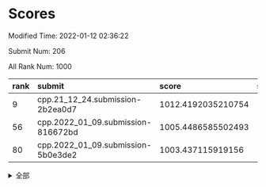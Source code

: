# Scores

Modified Time: 2022-01-12 02:36:22

Submit Num: 206

All Rank Num: 1000

| rank |               submit               |       score        |       sigma        | pk_num |
| :--- | :--------------------------------- | :----------------- | :----------------- | :----- |
| 9    | cpp.21_12_24.submission-2b2ea0d7   | 1012.4192035210754 | 1.6810953535121707 | 19     |
| 56   | cpp.2022_01_09.submission-816672bd | 1005.4486585502493 | 1.4438901286743193 | 18     |
| 80   | cpp.2022_01_09.submission-5b0e3de2 | 1003.437115919156  | 1.4393252896347424 | 18     |


<details>
<summary>全部</summary>

| rank |                 submit                 |       score        |       sigma        | pk_num |
| :--- | :------------------------------------- | :----------------- | :----------------- | :----- |
| 1    | gobigger.level_3.submission_level_3_36 | 1015.415623251172  | 1.8917216051606056 | 19     |
| 2    | gobigger.level_3.submission_level_3_44 | 1014.5572226415205 | 1.8306744503528922 | 19     |
| 3    | gobigger.level_3.submission_level_3_14 | 1013.7611020278863 | 1.9568558265660168 | 16     |
| 4    | gobigger.level_3.submission_level_3_1  | 1013.504994651898  | 1.646049713163783  | 19     |
| 5    | gobigger.level_3.submission_level_3_29 | 1013.2684523251903 | 1.839381258398144  | 18     |
| 6    | gobigger.level_3.submission_level_3_4  | 1013.0061528291538 | 1.6759903873418651 | 19     |
| 7    | gobigger.level_3.submission_level_3_28 | 1012.5167515630328 | 1.8932804308613134 | 17     |
| 8    | gobigger.level_3.submission_level_3_26 | 1012.4935655273981 | 1.7266489347777045 | 17     |
| 9    | cpp.21_12_24.submission-2b2ea0d7       | 1012.4192035210754 | 1.6810953535121707 | 19     |
| 10   | gobigger.level_3.submission_level_3_22 | 1012.3856826432254 | 1.6456212855365921 | 17     |
| 11   | gobigger.level_3.submission_level_3_18 | 1012.1926321796515 | 1.5127544455744621 | 19     |
| 12   | gobigger.level_3.submission_level_3_35 | 1012.1176658168077 | 1.5397851266788465 | 20     |
| 13   | gobigger.level_3.submission_level_3_2  | 1012.0616178134507 | 1.6528533484941765 | 17     |
| 14   | gobigger.level_3.submission_level_3_12 | 1011.9282340670629 | 1.7119362790431896 | 19     |
| 15   | gobigger.level_3.submission_level_3_27 | 1011.9152385454207 | 1.684543119361463  | 19     |
| 16   | gobigger.level_3.submission_level_3_11 | 1011.8554427539192 | 1.6219781438860366 | 19     |
| 17   | gobigger.level_3.submission_level_3_25 | 1011.4943531215023 | 1.8449877983081615 | 17     |
| 18   | gobigger.level_3.submission_level_3_19 | 1011.4751278197225 | 1.54948964838697   | 20     |
| 19   | gobigger.level_3.submission_level_3_46 | 1011.4043959655186 | 1.4930764299418458 | 21     |
| 20   | gobigger.level_3.submission_level_3_37 | 1011.398624001757  | 1.508863659021166  | 23     |
| 21   | gobigger.level_3.submission_level_3_15 | 1011.302018605721  | 1.5121169639433054 | 22     |
| 22   | gobigger.level_3.submission_level_3_40 | 1011.0312338656468 | 1.4576238064907947 | 19     |
| 23   | gobigger.level_3.submission_level_3_21 | 1011.0001892843986 | 1.481050097024592  | 22     |
| 24   | gobigger.level_3.submission_level_3_0  | 1010.9644220390518 | 1.4224672840108743 | 22     |
| 25   | gobigger.level_3.submission_level_3_38 | 1010.9465887014098 | 1.635652342292472  | 17     |
| 26   | gobigger.level_3.submission_level_3_32 | 1010.8815642135999 | 1.4416746388282413 | 20     |
| 27   | gobigger.level_3.submission_level_3_7  | 1010.7404031843465 | 1.760563696477462  | 17     |
| 28   | gobigger.level_3.submission_level_3_23 | 1010.543727560621  | 1.6458213256929841 | 20     |
| 29   | gobigger.level_3.submission_level_3_30 | 1010.0281614615293 | 1.5335774379603715 | 20     |
| 30   | gobigger.level_3.submission_level_3_17 | 1010.025066811321  | 1.5074728877646268 | 20     |
| 31   | gobigger.level_3.submission_level_3_3  | 1009.923506646867  | 1.4132264369336065 | 25     |
| 32   | gobigger.level_3.submission_level_3_47 | 1009.8896216640475 | 1.3873619725214126 | 23     |
| 33   | gobigger.level_3.submission_level_3_13 | 1009.8801809975882 | 1.6057274501929355 | 19     |
| 34   | gobigger.level_3.submission_level_3_45 | 1009.8237198761434 | 1.5847446336330082 | 21     |
| 35   | gobigger.level_3.submission_level_3_6  | 1009.7502943848992 | 1.3544062328612076 | 24     |
| 36   | gobigger.level_3.submission_level_3_34 | 1009.7240781689791 | 1.7191003258213968 | 17     |
| 37   | gobigger.level_3.submission_level_3_8  | 1009.7027201148663 | 1.5246611191599762 | 18     |
| 38   | gobigger.level_3.submission_level_3_20 | 1009.6112894782981 | 1.4225042033906496 | 20     |
| 39   | gobigger.level_3.submission_level_3_5  | 1009.2969378992814 | 1.653528334200463  | 15     |
| 40   | gobigger.level_3.submission_level_3_10 | 1008.9243902352301 | 1.571327000388568  | 18     |
| 41   | gobigger.level_3.submission_level_3_48 | 1008.9200833294491 | 1.5746238878904435 | 18     |
| 42   | gobigger.level_3.submission_level_3_43 | 1008.7408503759849 | 1.4978656337741894 | 19     |
| 43   | gobigger.level_3.submission_level_3_31 | 1008.7283477574034 | 1.521830805585577  | 23     |
| 44   | gobigger.level_3.submission_level_3_16 | 1008.6270932672016 | 1.446020316107338  | 21     |
| 45   | gobigger.level_3.submission_level_3_42 | 1008.613996335522  | 1.4656054951768709 | 21     |
| 46   | gobigger.level_3.submission_level_3_49 | 1008.348332833052  | 1.3565203232579366 | 20     |
| 47   | gobigger.level_3.submission_level_3_41 | 1008.2246388482258 | 1.5469734434604268 | 17     |
| 48   | gobigger.level_3.submission_level_3_24 | 1008.1914060063641 | 1.5984235247131895 | 21     |
| 49   | gobigger.level_3.submission_level_3_33 | 1007.4123764773168 | 1.445900073784231  | 19     |
| 50   | gobigger.jsonzb.submission_level_4_0   | 1006.8940875405119 | 1.3483043923034546 | 19     |
| 51   | gobigger.level_3.submission_level_3_39 | 1006.793612495909  | 1.4136371349864207 | 21     |
| 52   | gobigger.level_3.submission_level_3_9  | 1006.7900578373569 | 1.4512260964259507 | 21     |
| 53   | gobigger.level_1.submission_level_1_9  | 1006.6587974607929 | 1.4300382371022997 | 19     |
| 54   | gobigger.level_1.submission_level_1_35 | 1005.9716645795885 | 1.6101513161646    | 17     |
| 55   | gobigger.level_1.submission_level_1_27 | 1005.6325444120008 | 1.5098537530616147 | 18     |
| 56   | cpp.2022_01_09.submission-816672bd     | 1005.4486585502493 | 1.4438901286743193 | 18     |
| 57   | gobigger.level_1.submission_level_1_47 | 1005.4280962548396 | 1.5781254302431862 | 18     |
| 58   | gobigger.level_1.submission_level_1_13 | 1005.3858176411619 | 1.398644529475455  | 17     |
| 59   | gobigger.level_1.submission_level_1_45 | 1005.0640460605551 | 1.3701976966033638 | 20     |
| 60   | gobigger.level_1.submission_level_1_16 | 1004.7789061532101 | 1.4559890603919814 | 17     |
| 61   | gobigger.level_1.submission_level_1_44 | 1004.77244358479   | 1.4935669388563313 | 19     |
| 62   | gobigger.level_1.submission_level_1_41 | 1004.7519456729142 | 1.498084321216583  | 15     |
| 63   | gobigger.level_1.submission_level_1_30 | 1004.6976549844736 | 1.3460703606805586 | 20     |
| 64   | gobigger.level_1.submission_level_1_25 | 1004.6897682819797 | 1.4444250783430441 | 18     |
| 65   | gobigger.level_1.submission_level_1_2  | 1004.5947756748358 | 1.424390658991176  | 20     |
| 66   | gobigger.level_1.submission_level_1_5  | 1004.5490533453717 | 1.3720173178200048 | 21     |
| 67   | gobigger.level_1.submission_level_1_29 | 1004.4450651941763 | 1.4011125523437387 | 20     |
| 68   | gobigger.level_1.submission_level_1_43 | 1004.3732709620709 | 1.2542204455834471 | 23     |
| 69   | gobigger.level_1.submission_level_1_42 | 1004.2280859472118 | 1.3411506567636322 | 18     |
| 70   | gobigger.level_1.submission_level_1_36 | 1004.1448031273762 | 1.3592627772132786 | 22     |
| 71   | gobigger.level_1.submission_level_1_8  | 1004.1385832726922 | 1.4130853671825248 | 20     |
| 72   | gobigger.level_1.submission_level_1_21 | 1004.0896372713056 | 1.3528882549440011 | 23     |
| 73   | gobigger.level_1.submission_level_1_20 | 1003.8217405081272 | 1.35561265155762   | 17     |
| 74   | gobigger.level_1.submission_level_1_4  | 1003.6879969710996 | 1.2845830897646981 | 22     |
| 75   | gobigger.level_1.submission_level_1_22 | 1003.6840422703252 | 1.4920826159843523 | 16     |
| 76   | gobigger.level_1.submission_level_1_1  | 1003.6757992135181 | 1.5247023190242603 | 18     |
| 77   | gobigger.level_1.submission_level_1_31 | 1003.6714179624676 | 1.428770115720508  | 18     |
| 78   | gobigger.level_1.submission_level_1_6  | 1003.5725164525974 | 1.3052521297440736 | 23     |
| 79   | gobigger.level_1.submission_level_1_11 | 1003.4669310017046 | 1.4010129215485527 | 19     |
| 80   | cpp.2022_01_09.submission-5b0e3de2     | 1003.437115919156  | 1.4393252896347424 | 18     |
| 81   | gobigger.level_1.submission_level_1_39 | 1003.4348251387047 | 1.3621306602971208 | 20     |
| 82   | gobigger.level_1.submission_level_1_33 | 1003.3838838799774 | 1.40450071504252   | 19     |
| 83   | gobigger.level_1.submission_level_1_48 | 1003.3644821354895 | 1.3637854474892643 | 18     |
| 84   | gobigger.level_1.submission_level_1_12 | 1003.0423966129962 | 1.508762282280608  | 17     |
| 85   | gobigger.level_1.submission_level_1_18 | 1003.034729515892  | 1.380233065526129  | 21     |
| 86   | gobigger.level_1.submission_level_1_17 | 1002.945098818377  | 1.3295985177270333 | 21     |
| 87   | gobigger.level_1.submission_level_1_15 | 1002.8169865922464 | 1.449098022541976  | 17     |
| 88   | gobigger.level_1.submission_level_1_38 | 1002.6805163640754 | 1.523809807878293  | 17     |
| 89   | gobigger.level_1.submission_level_1_32 | 1002.6679830699837 | 1.3658119966885176 | 20     |
| 90   | gobigger.level_1.submission_level_1_46 | 1002.665049645269  | 1.4513764111335552 | 18     |
| 91   | gobigger.level_1.submission_level_1_3  | 1002.6105095038736 | 1.3024360127256676 | 22     |
| 92   | gobigger.level_1.submission_level_1_14 | 1002.5465506681512 | 1.4459022010503377 | 18     |
| 93   | gobigger.level_1.submission_level_1_34 | 1002.5032734025397 | 1.4126717158727298 | 18     |
| 94   | gobigger.level_1.submission_level_1_24 | 1002.4745951021847 | 1.3941552958283916 | 22     |
| 95   | gobigger.level_1.submission_level_1_23 | 1002.3352593932959 | 1.2901178357745031 | 22     |
| 96   | gobigger.level_1.submission_level_1_37 | 1002.3281359266958 | 1.471299063150752  | 19     |
| 97   | gobigger.level_1.submission_level_1_0  | 1002.1859312841336 | 1.3382755970460951 | 20     |
| 98   | gobigger.level_1.submission_level_1_7  | 1002.0029168125355 | 1.36783259500605   | 20     |
| 99   | gobigger.level_1.submission_level_1_26 | 1001.8896477108278 | 1.5667891645398442 | 16     |
| 100  | gobigger.level_1.submission_level_1_49 | 1001.7193202684488 | 1.2522778983787834 | 25     |
| 101  | gobigger.level_1.submission_level_1_28 | 1001.5428676813108 | 1.3241152311858657 | 22     |
| 102  | gobigger.level_1.submission_level_1_19 | 1001.030512551341  | 1.514200473424771  | 14     |
| 103  | gobigger.level_1.submission_level_1_10 | 1000.5738916627884 | 1.4683395176041933 | 18     |
| 104  | gobigger.level_1.submission_level_1_40 | 998.6183823401052  | 1.4744651471575676 | 19     |
| 105  | gobigger.random.submission_random_46   | 998.1591995811918  | 1.4092918448444771 | 15     |
| 106  | gobigger.random.submission_random_0    | 998.0088553574793  | 1.293139058266138  | 21     |
| 107  | gobigger.random.submission_random_1    | 997.6409201856925  | 1.3969481497705534 | 21     |
| 108  | gobigger.random.submission_random_17   | 997.3988735148583  | 1.4611139282284382 | 15     |
| 109  | gobigger.random.submission_random_13   | 997.3859020112156  | 1.1910765713261813 | 26     |
| 110  | gobigger.random.submission_random_19   | 997.355836869141   | 1.459898366045878  | 17     |
| 111  | gobigger.random.submission_random_8    | 997.3229732033884  | 1.2960473597900466 | 22     |
| 112  | gobigger.random.submission_random_25   | 997.2760500560482  | 1.3177529914814412 | 20     |
| 113  | gobigger.random.submission_random_18   | 997.1453348952798  | 1.2741774617055692 | 20     |
| 114  | gobigger.random.submission_random_6    | 997.1075213512418  | 1.4380053342793901 | 17     |
| 115  | gobigger.random.submission_random_22   | 996.9902338483032  | 1.2133643114045467 | 22     |
| 116  | gobigger.random.submission_random_44   | 996.9207475392272  | 1.35195377850729   | 19     |
| 117  | gobigger.random.submission_random_15   | 996.8973800815962  | 1.3894072484729345 | 17     |
| 118  | gobigger.random.submission_random_48   | 996.7775871367053  | 1.3473240380818992 | 20     |
| 119  | gobigger.level_2.submission_level_2_49 | 996.7456249598798  | 1.362375747485125  | 22     |
| 120  | gobigger.random.submission_random_26   | 996.7300560795672  | 1.405800676546904  | 17     |
| 121  | gobigger.random.submission_random_49   | 996.7285763606145  | 1.3651629885029466 | 17     |
| 122  | gobigger.random.submission_random_31   | 996.7240308151912  | 1.3696798641648535 | 19     |
| 123  | gobigger.random.submission_random_20   | 996.610710145561   | 1.3319336884127277 | 22     |
| 124  | gobigger.random.submission_random_40   | 996.5763573594065  | 1.3119016472132021 | 19     |
| 125  | gobigger.level_2.submission_level_2_38 | 996.5269099189717  | 1.3663117678364787 | 23     |
| 126  | gobigger.random.submission_random_14   | 996.4989484003519  | 1.2952116237584623 | 22     |
| 127  | gobigger.level_2.submission_level_2_27 | 996.475253904027   | 1.3122902011932749 | 20     |
| 128  | gobigger.random.submission_random_5    | 996.3643927770866  | 1.2920883531293952 | 21     |
| 129  | gobigger.random.submission_random_4    | 996.2394510030355  | 1.2922684372375464 | 21     |
| 130  | gobigger.random.submission_random_35   | 996.2018604479291  | 1.320785399025253  | 23     |
| 131  | gobigger.random.submission_random_38   | 996.1798363633883  | 1.323720824256977  | 22     |
| 132  | gobigger.random.submission_random_29   | 996.0621759773135  | 1.248366215193903  | 21     |
| 133  | gobigger.random.submission_random_9    | 996.0517503315291  | 1.3958512737210749 | 19     |
| 134  | gobigger.random.submission_random_36   | 996.0077524244456  | 1.4235154281565323 | 19     |
| 135  | gobigger.random.submission_random_16   | 995.9426265185847  | 1.4344992883339354 | 17     |
| 136  | gobigger.random.submission_random_42   | 995.8568766325188  | 1.30417235546252   | 21     |
| 137  | gobigger.random.submission_random_39   | 995.8250051941474  | 1.3303756149752206 | 21     |
| 138  | gobigger.random.submission_random_32   | 995.7910315129145  | 1.629956323390127  | 15     |
| 139  | gobigger.random.submission_random_24   | 995.6524320285563  | 1.2669955752448245 | 22     |
| 140  | gobigger.random.submission_random_2    | 995.5174359297292  | 1.5229242691760962 | 17     |
| 141  | gobigger.random.submission_random_30   | 995.4841191388482  | 1.4187736560689135 | 18     |
| 142  | gobigger.random.submission_random_27   | 995.3309628987533  | 1.3923748217189964 | 19     |
| 143  | gobigger.level_2.submission_level_2_40 | 995.2851099659808  | 1.4410358938043708 | 20     |
| 144  | gobigger.random.submission_random_34   | 995.20976684893    | 1.3410334306415268 | 23     |
| 145  | gobigger.random.submission_random_37   | 995.1095985305999  | 1.2908387302752917 | 23     |
| 146  | gobigger.random.submission_random_10   | 995.1045978405008  | 1.3330723206078376 | 22     |
| 147  | gobigger.level_2.submission_level_2_15 | 995.0640597854602  | 1.470318730862869  | 20     |
| 148  | gobigger.level_2.submission_level_2_33 | 994.9959969307914  | 1.4866388250015627 | 17     |
| 149  | gobigger.level_2.submission_level_2_12 | 994.9950282339527  | 1.2993651625111995 | 22     |
| 150  | gobigger.random.submission_random_41   | 994.9579930174397  | 1.5028769679751264 | 17     |
| 151  | gobigger.random.submission_random_3    | 994.9469858253499  | 1.3233652331545618 | 20     |
| 152  | gobigger.random.submission_random_23   | 994.9189564393948  | 1.3061038709775952 | 20     |
| 153  | gobigger.random.submission_random_45   | 994.8774619010632  | 1.4560997953692496 | 16     |
| 154  | gobigger.level_2.submission_level_2_19 | 994.8239154629716  | 1.3197318567848602 | 22     |
| 155  | gobigger.random.submission_random_43   | 994.7545862423043  | 1.2841031655878183 | 21     |
| 156  | gobigger.level_2.submission_level_2_37 | 994.598612393503   | 1.291965464267313  | 25     |
| 157  | gobigger.random.submission_random_21   | 994.5696447203413  | 1.7160721062986133 | 15     |
| 158  | gobigger.random.submission_random_7    | 994.5578533598587  | 1.529525868603558  | 15     |
| 159  | gobigger.random.submission_random_47   | 994.3295912282522  | 1.50964714238087   | 19     |
| 160  | gobigger.level_2.submission_level_2_32 | 994.2913862672352  | 1.4540784331247536 | 19     |
| 161  | gobigger.level_2.submission_level_2_31 | 994.2459170612142  | 1.334847236864812  | 21     |
| 162  | gobigger.random.submission_random_33   | 994.2222143583977  | 1.4154371480878785 | 19     |
| 163  | gobigger.level_2.submission_level_2_34 | 994.1454723985712  | 1.4564196981122148 | 20     |
| 164  | gobigger.random.submission_random_28   | 994.105475365614   | 1.3429345902532823 | 20     |
| 165  | gobigger.level_2.submission_level_2_29 | 994.0130913772192  | 1.741984218922175  | 15     |
| 166  | gobigger.random.submission_random_12   | 993.9917971384065  | 1.6260269829358283 | 18     |
| 167  | gobigger.level_2.submission_level_2_11 | 993.8708294935159  | 1.334751241647609  | 24     |
| 168  | gobigger.level_2.submission_level_2_17 | 993.8282706168287  | 1.37381008996952   | 21     |
| 169  | gobigger.level_2.submission_level_2_25 | 993.8240605369657  | 1.4236403906885666 | 22     |
| 170  | gobigger.level_2.submission_level_2_16 | 993.7769828341034  | 1.4499669626565248 | 20     |
| 171  | gobigger.level_2.submission_level_2_36 | 993.6958251965581  | 1.3118742171863593 | 23     |
| 172  | gobigger.level_2.submission_level_2_26 | 993.5134768299532  | 1.3997559068246452 | 22     |
| 173  | gobigger.level_2.submission_level_2_43 | 993.4924134665538  | 1.4020550230771318 | 17     |
| 174  | gobigger.level_2.submission_level_2_6  | 993.468294214038   | 1.5348479824231054 | 17     |
| 175  | gobigger.level_2.submission_level_2_35 | 993.4330451416815  | 1.3417419761655183 | 20     |
| 176  | gobigger.level_2.submission_level_2_7  | 993.3687329179927  | 1.376198314457728  | 26     |
| 177  | gobigger.level_2.submission_level_2_28 | 993.3014434370498  | 1.4954973221090446 | 22     |
| 178  | gobigger.level_2.submission_level_2_2  | 993.0572886334649  | 1.5402256533421141 | 20     |
| 179  | gobigger.level_2.submission_level_2_42 | 993.0093384610057  | 1.4011766798384542 | 23     |
| 180  | gobigger.level_2.submission_level_2_1  | 992.8923807116538  | 1.6610128834182458 | 20     |
| 181  | gobigger.random.submission_random_11   | 992.7771478182282  | 1.361094866812019  | 23     |
| 182  | gobigger.level_2.submission_level_2_5  | 992.7557465751179  | 1.700647967823337  | 16     |
| 183  | gobigger.level_2.submission_level_2_46 | 992.7205125507917  | 1.4073987142595985 | 21     |
| 184  | gobigger.level_2.submission_level_2_44 | 992.590552923765   | 1.4604211063046153 | 18     |
| 185  | gobigger.level_2.submission_level_2_20 | 992.516148563799   | 1.5980071034141161 | 16     |
| 186  | gobigger.level_2.submission_level_2_21 | 992.4629792138886  | 1.4374695573427732 | 19     |
| 187  | gobigger.level_2.submission_level_2_10 | 992.3072473967508  | 1.4272016094458144 | 21     |
| 188  | gobigger.level_2.submission_level_2_0  | 992.2644190365043  | 1.4324363004220744 | 19     |
| 189  | gobigger.level_2.submission_level_2_24 | 991.7755377705604  | 1.5763663391233949 | 18     |
| 190  | gobigger.level_2.submission_level_2_39 | 991.4883847080795  | 1.6510983345319974 | 18     |
| 191  | gobigger.level_2.submission_level_2_47 | 991.3627005701634  | 1.555158828436811  | 17     |
| 192  | gobigger.level_2.submission_level_2_3  | 991.1777593504029  | 1.6215436606519122 | 17     |
| 193  | gobigger.level_2.submission_level_2_8  | 991.0665151468995  | 1.759173277167903  | 17     |
| 194  | gobigger.level_2.submission_level_2_14 | 990.8764913328295  | 1.4074666781220224 | 19     |
| 195  | gobigger.level_2.submission_level_2_30 | 990.8408528836491  | 1.3829418632218782 | 21     |
| 196  | gobigger.level_2.submission_level_2_23 | 990.7597584323661  | 1.6245667485752413 | 17     |
| 197  | gobigger.level_2.submission_level_2_18 | 990.5992130204683  | 1.550752111372952  | 22     |
| 198  | gobigger.level_2.submission_level_2_4  | 990.2171326231688  | 1.6377058311384038 | 20     |
| 199  | gobigger.level_2.submission_level_2_13 | 990.1158519741514  | 1.9641802419095507 | 14     |
| 200  | gobigger.level_2.submission_level_2_22 | 989.6644901730353  | 1.5965393311332252 | 20     |
| 201  | gobigger.level_2.submission_level_2_48 | 989.5647277849253  | 1.6566549588147739 | 18     |
| 202  | gobigger.level_2.submission_level_2_41 | 987.8779027368757  | 1.8874756439191733 | 14     |
| 203  | gobigger.none.submission_none_1        | 987.2091393544923  | 1.808268234876476  | 18     |
| 204  | gobigger.level_2.submission_level_2_45 | 986.8141703614413  | 1.8753591075096907 | 17     |
| 205  | gobigger.level_2.submission_level_2_9  | 986.7399027169101  | 1.9447328881586419 | 18     |
| 206  | gobigger.none.submission_none_0        | 979.0569643379397  | 2.437807911850461  | 17     |

</details>